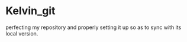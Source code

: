# Kelvin_git
perfecting my repository and properly setting it up so as to sync with its local version.
